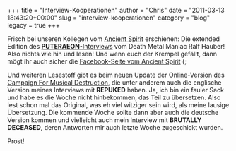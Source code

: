 +++
title = "Interview-Kooperationen"
author = "Chris"
date = "2011-03-13 18:43:20+00:00"
slug = "interview-kooperationen"
category = "blog"
legacy = true
+++

Frisch bei unseren Kollegen vom <a href="http://www.ancientspirit.de/">Ancient Spirit</a> erschienen: Die extended Edition des <a href="http://necroslaughter.de/2011/01/puteraeon-grave-robbing-old-school-death-metal-from-sweden/">**PUTERAEON**-Interviews</a> vom Death Metal Maniac Ralf Hauber! Also nichts wie hin und lesen! Und wenn euch der Krempel gefällt, dann mögt ihr auch sicher die <a href="https://www.facebook.com/pages/Ancient-Spirit-Mag/102905156457974?sk=wall">Facebook-Seite vom Ancient Spirit</a> (;

Und weiteren Lesestoff gibt es beim neuen Update der Online-Version des <a href="http://www.campaign-for-musical-destruction.de/">Campaign For Musical Destruction</a>, die unter anderem auch die englische Version meines Interviews mit **REPUKED** haben. Ja, ich bin ein fauler Sack und habe es die Woche nicht hinbekommen, das Teil zu übersetzen. Also lest schon mal das Original, was eh viel witziger sein wird, als meine lausige Übersetzung. Die kommende Woche sollte dann aber auch die deutsche Version kommen und vielleicht auch mein Interview mit **BRUTALLY DECEASED**, deren Antworten mir auch letzte Woche zugeschickt wurden.

Prost!
